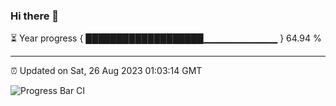 ### Hi there 👋

⏳ Year progress { ███████████████████▁▁▁▁▁▁▁▁▁▁▁ } 64.94 %

---

⏰ Updated on Sat, 26 Aug 2023 01:03:14 GMT

![Progress Bar CI](https://github.com/liununu/liununu/workflows/Progress%20Bar%20CI/badge.svg)
